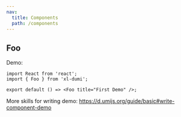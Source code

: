 ```yaml
---
nav:
  title: Components
  path: /components
---
```


## Foo

Demo:

```tsx
import React from 'react';
import { Foo } from 'xl-dumi';

export default () => <Foo title="First Demo" />;
```

More skills for writing demo: https://d.umijs.org/guide/basic#write-component-demo
